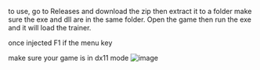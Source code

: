 to use, go to Releases and download the zip then extract it to a folder make sure the exe and dll are in the same folder.
Open the game then run the exe and it will load the trainer.

once injected F1 if the menu key

make sure your game is in dx11 mode
![image](https://github.com/user-attachments/assets/1ffd6127-ea8d-4d0c-8f6a-63e5ed201864)
